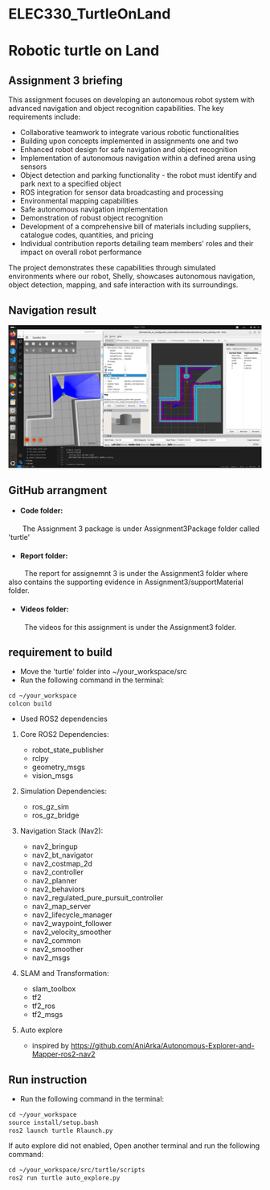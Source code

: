 # ELEC330_TurtleOnLand
# Robotic turtle on Land

## Assignment 3 briefing

This assignment focuses on developing an autonomous robot system with advanced navigation and object recognition capabilities. The key requirements include:

- Collaborative teamwork to integrate various robotic functionalities
- Building upon concepts implemented in assignments one and two
- Enhanced robot design for safe navigation and object recognition
- Implementation of autonomous navigation within a defined arena using sensors
- Object detection and parking functionality - the robot must identify and park next to a specified object
- ROS integration for sensor data broadcasting and processing
- Environmental mapping capabilities
- Safe autonomous navigation implementation
- Demonstration of robust object recognition
- Development of a comprehensive bill of materials including suppliers, catalogue codes, quantities, and pricing
- Individual contribution reports detailing team members' roles and their impact on overall robot performance

The project demonstrates these capabilities through simulated environments where our robot, Shelly, showcases autonomous navigation, object detection, mapping, and safe interaction with its surroundings.

## Navigation result    
![Navigation result](Reports/Assignment3/supportMaterial/Image/NavigationBasicWorld2.png)

## GitHub arrangment

- #### Code folder:
&emsp;&emsp;The Assignment 3 package is under Assignment3Package folder called 'turtle'

- #### Report folder:
&emsp;&emsp; The report for assignemnt 3 is under the Assignment3 folder where also contains the supporting evidence in Assignment3/supportMaterial folder.

- #### Videos folder:
&emsp;&emsp; The videos for this assignment is under the Assignment3 folder.

## requirement to build

- Move the 'turtle' folder into ~/your_workspace/src
- Run the following command in the terminal:

```
cd ~/your_workspace
colcon build
```

- Used ROS2 dependencies

1. Core ROS2 Dependencies:
   - robot_state_publisher
   - rclpy
   - geometry_msgs
   - vision_msgs

2. Simulation Dependencies:
   - ros_gz_sim
   - ros_gz_bridge

3. Navigation Stack (Nav2):
   - nav2_bringup
   - nav2_bt_navigator
   - nav2_costmap_2d
   - nav2_controller
   - nav2_planner
   - nav2_behaviors
   - nav2_regulated_pure_pursuit_controller
   - nav2_map_server
   - nav2_lifecycle_manager
   - nav2_waypoint_follower
   - nav2_velocity_smoother
   - nav2_common
   - nav2_smoother
   - nav2_msgs

4. SLAM and Transformation:
   - slam_toolbox
   - tf2
   - tf2_ros
   - tf2_msgs

5. Auto explore
    - inspired by https://github.com/AniArka/Autonomous-Explorer-and-Mapper-ros2-nav2


## Run instruction

- Run the following command in the terminal:

```
cd ~/your_workspace
source install/setup.bash
ros2 launch turtle Rlaunch.py
```
If auto explore did not enabled, Open another terminal and run the following command:

```
cd ~/your_workspace/src/turtle/scripts
ros2 run turtle auto_explore.py
```

